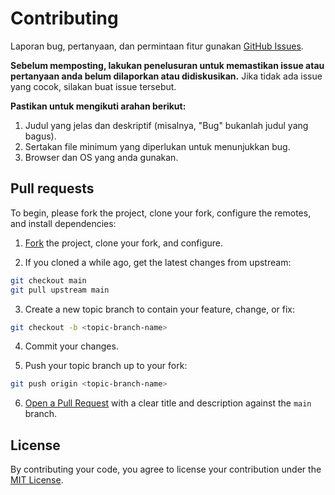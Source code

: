 # Contributing

Laporan bug, pertanyaan, dan permintaan fitur gunakan [GitHub Issues](/issues).

**Sebelum memposting, lakukan penelusuran untuk memastikan issue atau pertanyaan anda belum dilaporkan atau didiskusikan.** Jika tidak ada issue yang cocok, silakan buat issue tersebut.

**Pastikan untuk mengikuti arahan berikut:**

1. Judul yang jelas dan deskriptif (misalnya, "Bug" bukanlah judul yang bagus).
2. Sertakan file minimum yang diperlukan untuk menunjukkan bug.
3. Browser dan OS yang anda gunakan.

## Pull requests

To begin, please fork the project, clone your fork, configure the remotes, and install dependencies:

1. [Fork](https://help.github.com/articles/fork-a-repo/) the project, clone your fork, and configure.

2. If you cloned a while ago, get the latest changes from upstream:
```bash
git checkout main
git pull upstream main
```

3. Create a new topic branch to contain your feature, change, or fix:
```bash
git checkout -b <topic-branch-name>
```

4. Commit your changes.

5. Push your topic branch up to your fork:
```bash
git push origin <topic-branch-name>
```

6. [Open a Pull Request](https://help.github.com/articles/about-pull-requests/) with a clear title and description against the `main` branch.

## License

By contributing your code, you agree to license your contribution under the [MIT License](../LICENSE).